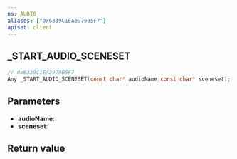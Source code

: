 ```yaml
---
ns: AUDIO
aliases: ["0x6339C1EA3979B5F7"]
apiset: client
---
```

## _START_AUDIO_SCENESET

```c
// 0x6339C1EA3979B5F7
Any _START_AUDIO_SCENESET(const char* audioName,const char* sceneset);
```


## Parameters
* **audioName**:
* **sceneset**:

## Return value

